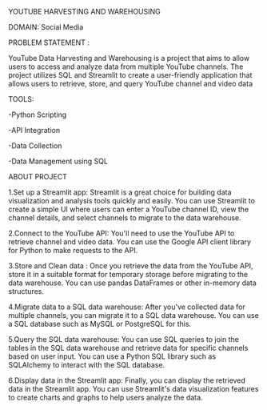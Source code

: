 YOUTUBE HARVESTING AND WAREHOUSING

DOMAIN: Social Media

PROBLEM STATEMENT :

YouTube Data Harvesting and Warehousing is a project that aims to allow users to access and analyze data from multiple YouTube channels. The project utilizes SQL and Streamlit to create a user-friendly application that allows users to retrieve, store, and query YouTube channel and video data

TOOLS:

-Python Scripting

-API Integration

-Data Collection

-Data Management using SQL

ABOUT PROJECT

1.Set up a Streamlit app:
Streamlit is a great choice for building data visualization and analysis tools quickly and easily. You can use Streamlit to create a simple UI where users can enter a YouTube channel ID, view the channel details, and select channels to migrate to the data warehouse.

2.Connect to the YouTube API:
You'll need to use the YouTube API to retrieve channel and video data. You can use the Google API client library for Python to make requests to the API.

3.Store and Clean data :
Once you retrieve the data from the YouTube API, store it in a suitable format for temporary storage before migrating to the data warehouse. You can use pandas DataFrames or other in-memory data structures.

4.Migrate data to a SQL data warehouse:
After you've collected data for multiple channels, you can migrate it to a SQL data warehouse. You can use a SQL database such as MySQL or PostgreSQL for this.

5.Query the SQL data warehouse:
You can use SQL queries to join the tables in the SQL data warehouse and retrieve data for specific channels based on user input. You can use a Python SQL library such as SQLAlchemy to interact with the SQL database.

6.Display data in the Streamlit app:
Finally, you can display the retrieved data in the Streamlit app. You can use Streamlit's data visualization features to create charts and graphs to help users analyze the data.
